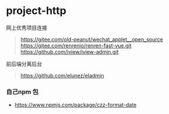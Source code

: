 # project-http
网上优秀项目连接
> https://gitee.com/old-peanut/wechat_applet__open_source
> https://gitee.com/renrenio/renren-fast-vue.git
> https://github.com/iview/iview-admin.git


前后端分离后台
> https://github.com/elunez/eladmin


### 自己npm 包
* https://www.npmjs.com/package/czz-format-date
